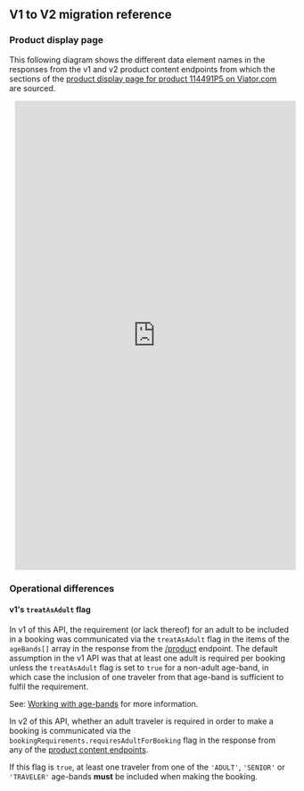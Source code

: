 ## V1 to V2 migration reference

### Product display page

This following diagram shows the different data element names in the responses from the v1 and v2 product content endpoints from which the sections of the [product display page for product 114491P5 on Viator.com](https://www.viator.com/tours/Niagara-Falls/All-American-Private-custom-Tour/d23183-114491P5) are sourced.

<div style="width: 100%; height: 60em; margin: 10px; position: relative;"><iframe allowfullscreen frameborder="0" style="width:100%; height:100%" src="https://app.lucidchart.com/documents/embeddedchart/d0426aab-8583-45d4-ad16-9b9153850fa0" id="02nKkFFz1Lqr"></iframe></div>

### Operational differences

#### v1's `treatAsAdult` flag

In v1 of this API, the requirement (or lack thereof) for an adult to be included in a booking was communicated via the `treatAsAdult` flag in the items of the `ageBands[]` array in the response from the [/product](https://docs.viator.com/partner-api/merchant/technical/#tag/Product-services/paths/~1product/get) endpoint. The default assumption in the v1 API was that at least one adult is required per booking unless the `treatAsAdult` flag is set to `true` for a non-adult age-band, in which case the inclusion of one traveler from that age-band is sufficient to fulfil the requirement.

See: [Working with age-bands](../../booking-concepts/working-with-age-bands/) for more information.

In v2 of this API, whether an adult traveler is required in order to make a booking is communicated via the `bookingRequirements.requiresAdultForBooking` flag in the response from any of the [product content endpoints](../content-ingestion-endpoints).

If this flag is `true`, at least one traveler from one of the `'ADULT'`, `'SENIOR'` or `'TRAVELER'` age-bands **must** be included when making the booking. 